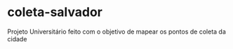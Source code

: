# coleta-salvador
Projeto Universitário feito com o objetivo de mapear os pontos de coleta da cidade
